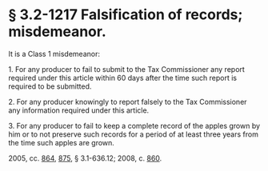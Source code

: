 # § 3.2-1217 Falsification of records; misdemeanor.

<p>It is a Class 1 misdemeanor:</p><p>1. For any producer to fail to submit to the Tax Commissioner any report required under this article within 60 days after the time such report is required to be submitted.</p><p>2. For any producer knowingly to report falsely to the Tax Commissioner any information required under this article.</p><p>3. For any producer to fail to keep a complete record of the apples grown by him or to not preserve such records for a period of at least three years from the time such apples are grown.</p><p>2005, cc. <a href='http://lis.virginia.gov/cgi-bin/legp604.exe?051+ful+CHAP0864'>864</a>, <a href='http://lis.virginia.gov/cgi-bin/legp604.exe?051+ful+CHAP0875'>875</a>, § 3.1-636.12; 2008, c. <a href='http://lis.virginia.gov/cgi-bin/legp604.exe?081+ful+CHAP0860'>860</a>.</p>